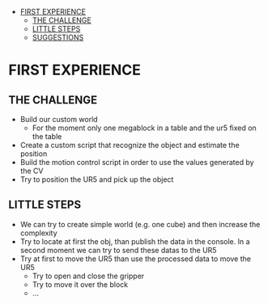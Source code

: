 - [FIRST EXPERIENCE](#first-experience)
  - [THE CHALLENGE](#the-challenge)
  - [LITTLE STEPS](#little-steps)
  - [SUGGESTIONS](#suggestions)

# FIRST EXPERIENCE 
## THE CHALLENGE
- Build our custom world
  - For the moment only one megablock in a table and the ur5 fixed on the table
- Create a custom script that recognize the object and estimate the position
- Build the motion control script in order to use the values generated by the CV 
- Try to position the UR5 and pick up the object
  
## LITTLE STEPS
- We can try to create simple world (e.g. one cube) and then increase the complexity
- Try to locate at first the obj, than publish the data in the console. In a second moment we can try to send these datas to the UR5
- Try at first to move the UR5 than use the processed data to move the UR5
  - Try to open and close the gripper
  - Try to move it over the block
  - ...
